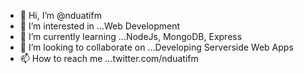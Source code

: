- 👋 Hi, I’m @nduatifm
- 👀 I’m interested in ...Web Development
- 🌱 I’m currently learning ...NodeJs, MongoDB, Express
- 💞️ I’m looking to collaborate on ...Developing Serverside Web Apps
- 📫 How to reach me ...twitter.com/nduatifm

<!---
nduatifm/nduatifm is a ✨ special ✨ repository because its `README.md` (this file) appears on your GitHub profile.
You can click the Preview link to take a look at your changes.
--->
